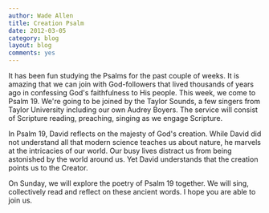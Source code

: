 ```yaml
---
author: Wade Allen
title: Creation Psalm
date: 2012-03-05
category: blog
layout: blog
comments: yes
---
```


It has been fun studying the Psalms for the past couple of weeks. It is amazing that we can join with God-followers that lived thousands of years ago in confessing God's faithfulness to His people. This week, we come to Psalm 19. We're going to be joined by the Taylor Sounds, a few singers from Taylor University including our own Audrey Boyers. The service will consist of Scripture reading, preaching, singing as we engage Scripture.

In Psalm 19, David reflects on the majesty of God's creation. While David did not understand all that modern science teaches us about nature, he marvels at the intricacies of our world. Our busy lives distract us from being astonished by the world around us. Yet David understands that the creation points us to the Creator.

On Sunday, we will explore the poetry of Psalm 19 together. We will sing, collectively read and reflect on these ancient words. I hope you are able to join us.
